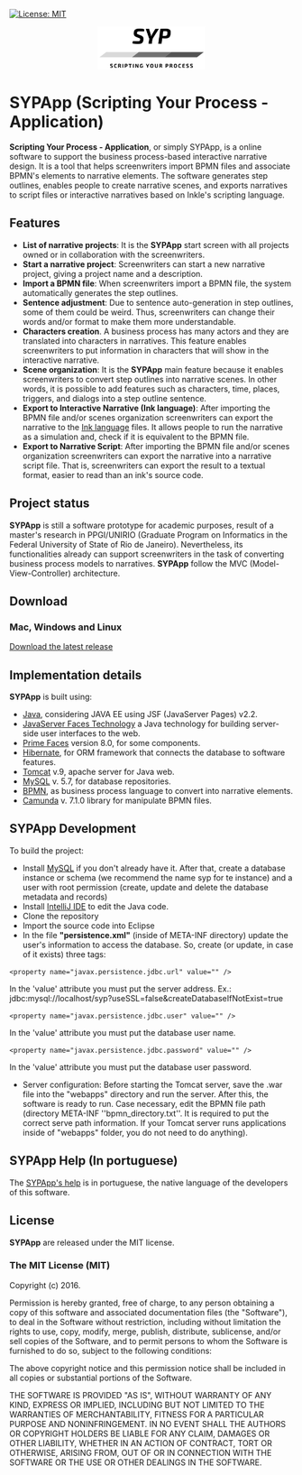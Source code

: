 [![License: MIT](https://img.shields.io/github/license/mashape/apistatus.svg)](LICENSE)

<p align="center"><img src="img/logo.png" alt="SYPApp" height="76" border="0" /></p>

# SYPApp (Scripting Your Process - Application)

**Scripting Your Process - Application**, or simply SYPApp, is a online software to support the business process-based interactive narrative design. It is a tool that helps screenwriters import BPMN files and associate BPMN's elements to narrative elements. The software generates step outlines, enables people to create narrative scenes, and exports narratives to script files or interactive narratives based on Inkle's scripting language.

## Features

- **List of narrative projects**: It is the  **SYPApp** start screen with all projects owned or in collaboration with the screenwriters. 
- **Start a narrative project**: Screenwriters can start a new narrative project, giving a project name and a description. 
- **Import a BPMN file**: When screenwriters import a BPMN file, the system automatically generates the step outlines.
- **Sentence adjustment**: Due to sentence auto-generation in step outlines, some of them could be weird. Thus, screenwriters can change their words and/or format to make them more understandable.
- **Characters creation**. A business process has many actors and they are translated into characters in narratives. This feature enables screenwriters to put information in characters that will show in the interactive narrative.
- **Scene organization**: It is the **SYPApp** main feature because it enables screenwriters to convert step outlines into narrative scenes. In other words, it is possible to add features such as characters, time, places, triggers, and dialogs into a step outline sentence.
- **Export to Interactive Narrative (Ink language)**: After importing the BPMN file and/or scenes organization screenwriters can export the narrative to the [Ink language](https://www.inklestudios.com/ink/) files. It allows people to run the narrative as a simulation and, check if it is equivalent to the BPMN file.
- **Export to Narrative Script**: After importing the BPMN file and/or scenes organization screenwriters can export the narrative into a narrative script file. That is, screenwriters can export the result to a textual format, easier to read than an ink's source code.

## Project status

**SYPApp** is still a software prototype for academic purposes, result of a master's research in PPGI/UNIRIO (Graduate Program on Informatics in the Federal University of State of Rio de Janeiro). Nevertheless, its functionalities already can support screenwriters in the task of converting business process models to narratives. **SYPApp** follow the MVC (Model-View-Controller) architecture.

## Download

### Mac, Windows and Linux

[Download the latest release](https://github.com/gpjc-unirio/syp-app/releases/latest)

## Implementation details

**SYPApp** is built using:

* [Java](https://java.com/), considering JAVA EE using JSF (JavaServer Pages) v2.2.
* [JavaServer Faces Technology](https://www.oracle.com/java/technologies/javaserverfaces.html) a Java technology for building server-side user interfaces to the web.
* [Prime Faces](https://www.primefaces.org/) version 8.0, for some components. 
* [Hibernate](https://hibernate.org/), for ORM framework that connects the database to software features. 
* [Tomcat](https://tomcat.apache.org/download-90.cgi) v.9, apache server for Java web.
* [MySQL](https://www.mysql.com/) v. 5.7, for database repositories. 
* [BPMN](https://www.omg.org/spec/BPMN/2.0/About-BPMN/), as business process language to convert into narrative elements. 
* [Camunda](https://github.com/camunda/camunda-modeler) v. 7.1.0 library for manipulate BPMN files.


## SYPApp Development

To build the project:

* Install [MySQL](https://www.mysql.com/) if you don't already have it. After that, create a database instance or schema (we recommend the name syp for te instance) and a user with root permission (create, update and delete the database metadata and records)
* Install [IntelliJ IDE](https://www.jetbrains.com/idea/download/) to edit the Java code.
* Clone the repository
* Import the source code into Eclipse
* In the file **"persistence.xml"** (inside of META-INF directory) update the user's information to access the database. So, create (or update, in case of it exists) three tags:

```
<property name="javax.persistence.jdbc.url" value="" />
```
In the 'value' attribute you must put the server address. Ex.: jdbc:mysql://localhost/syp?useSSL=false&amp;createDatabaseIfNotExist=true

```
<property name="javax.persistence.jdbc.user" value="" />
```
In the 'value' attribute you must put the database user name.

```
<property name="javax.persistence.jdbc.password" value="" />
```
In the 'value' attribute you must put the database user password.

* Server configuration: Before starting the Tomcat server, save the .war file into the "webapps" directory and run the server. After this, the software is ready to run. Case necessary, edit the BPMN file path (directory META-INF ''bpmn_directory.txt''. It is required to put the correct serve path information. If your Tomcat server runs applications inside of "webapps" folder, you do not need to do anything).

## SYPApp Help (In portuguese)

The [SYPApp's help](https://github.com/gpjc-unirio/syp-app/blob/main/docs/syp_help_v0.0.1.pdf) is in portuguese, the native language of the developers of this software.

## License

**SYPApp** are released under the MIT license.

### The MIT License (MIT)
Copyright (c) 2016.

Permission is hereby granted, free of charge, to any person obtaining a copy of this software and associated documentation files (the "Software"), to deal in the Software without restriction, including without limitation the rights to use, copy, modify, merge, publish, distribute, sublicense, and/or sell copies of the Software, and to permit persons to whom the Software is furnished to do so, subject to the following conditions:

The above copyright notice and this permission notice shall be included in all copies or substantial portions of the Software.

THE SOFTWARE IS PROVIDED "AS IS", WITHOUT WARRANTY OF ANY KIND, EXPRESS OR IMPLIED, INCLUDING BUT NOT LIMITED TO THE WARRANTIES OF MERCHANTABILITY, FITNESS FOR A PARTICULAR PURPOSE AND NONINFRINGEMENT. IN NO EVENT SHALL THE AUTHORS OR COPYRIGHT HOLDERS BE LIABLE FOR ANY CLAIM, DAMAGES OR OTHER LIABILITY, WHETHER IN AN ACTION OF CONTRACT, TORT OR OTHERWISE, ARISING FROM, OUT OF OR IN CONNECTION WITH THE SOFTWARE OR THE USE OR OTHER DEALINGS IN THE SOFTWARE.
